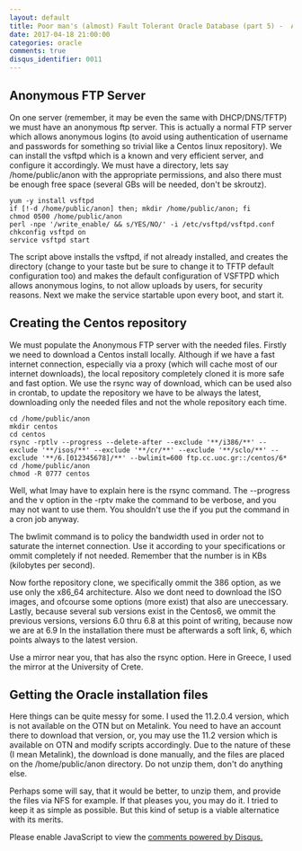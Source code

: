 ```yaml
---
layout: default
title: Poor man's (almost) Fault Tolerant Oracle Database (part 5) -  Anonymous FTP Server and repository
date: 2017-04-18 21:00:00
categories: oracle
comments: true
disqus_identifier: 0011
---
```


## Anonymous FTP Server

On one server (remember, it may be even the same with DHCP/DNS/TFTP) we must have an anonymous ftp server. This is actually a normal FTP server which allows anonymous logins (to avoid using authentication of username and passwords for something so trivial like a Centos linux repository). We can install the vsftpd which is a known and very efficient server, and configure it accordingly. We must have a directory, lets say /home/public/anon with the appropriate permissions, and also there must be enough free space (several GBs will be needed, don't be skroutz).
```
yum -y install vsftpd
if [!-d /home/public/anon] then; mkdir /home/public/anon; fi
chmod 0500 /home/public/anon
perl -npe '/write_enable/ && s/YES/NO/' -i /etc/vsftpd/vsftpd.conf
chkconfig vsftpd on
service vsftpd start
```

The script above installs the vsftpd, if not already installed, and creates the directory (change to your taste but be sure to change it to TFTP default configuration too) and makes the default configuration of VSFTPD which allows anonymous logins, to not allow uploads by users, for security reasons. Next we make the service startable upon every boot, and start it.

## Creating the Centos repository

We must populate the Anonymous FTP server with the needed files. Firstly we need to download a Centos install locally. Although if we have a fast internet connection, especially via a proxy (which will cache most of our internet downloads), the local repository completely cloned it is more safe and fast option.
We use the rsync way of download, which can be used also in crontab, to update the repository we have to be always the latest, downloading only the needed files and not the whole repository each time.
```
cd /home/public/anon
mkdir centos
cd centos
rsync -rptlv --progress --delete-after --exclude '**/i386/**' --exclude '**/isos/**' --exclude '**/cr/**' --exclude '**/sclo/**' --exclude '**/6.[012345678]/**' --bwlimit=600 ftp.cc.uoc.gr::/centos/6*
cd /home/public/anon
chmod -R 0777 centos
```

Well, what Imay have to explain here is the rsync command. The --progress and the v option in the -rptv make the command to be verbose, and you may not want to use them. You shouldn't use the if you put the command in a cron job anyway.

The bwlimit command is to policy the bandwidth used in order not to saturate the internet connection. Use it according to your specifications or ommit completely if not needed. Remember that the number is in KBs (kilobytes per second).

Now forthe repository clone, we specifically ommit the 386 option, as we use only the x86_64 architecture.  Also we dont need to download the ISO images, and ofcourse some options (more exist) that also are uneccessary. Lastly, because several sub versions exist in the Centos6, we ommit the previous versions, versions 6.0 thru 6.8 at this point of writing, because now we are at 6.9
In the installation there must be afterwards a soft link, 6, which points always to the latest version.

Use a mirror near you, that has also the rsync option. Here in Greece, I used the mirror at the University of Crete.

## Getting the Oracle installation files

Here things can be quite messy for some. I used the 11.2.0.4 version, which is not available on the OTN but on Metalink. You need to have an account there to download that version, or, you may use the 11.2 version which is available on OTN and modify scripts accordingly.
Due to the nature of these (I mean Metalink), the download is done manually, and the files are placed on the /home/public/anon directory. Do not unzip them, don't do anything else. 

Perhaps some will say, that it would be better, to unzip them, and provide the files via NFS for example. If that pleases you, you may do it. I tried to keep it as simple as possible. But this kind of setup is a viable alternatice with its merits.

<div id="disqus_thread"></div>
<script>
  var disqus_config = function () {
    this.page.url = "{{ page.url | prepend: site.url }}";
    this.page.identifier = "{{ page.disqus_identifier }}"; 
  };
  (function() { // DON'T EDIT BELOW THIS LINE
    var d = document, s = d.createElement('script');
    s.src = '//savvaspavlidis.disqus.com/embed.js';
    s.setAttribute('data-timestamp', +new Date());
    (d.head || d.body).appendChild(s);
})();
</script>
<noscript>Please enable JavaScript to view the <a href="https://disqus.com/?ref_noscript">comments powered by Disqus.</a></noscript>
